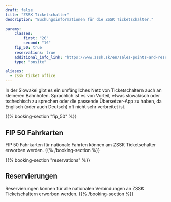 ```yaml
---
draft: false
title: "ZSSK Ticketschalter"
description: "Buchungsinformationen für die ZSSK Ticketschalter."

params:
    classes:
        first: "2€"
        second: "1€"
    fip_50: true
    reservations: true
    additional_info_link: "https://www.zssk.sk/en/sales-points-and-reservations/"
    type: "onsite"

aliases:
  - zssk_ticket_office
---
```


In der Slowakei gibt es ein umfängliches Netz von Ticketschaltern auch an kleineren Bahnhöfen. Sprachlich ist es von Vorteil, etwas slowakisch oder tschechisch zu sprechen oder die passende Übersetzer-App zu haben, da Englisch (oder auch Deutsch) oft nicht sehr verbreitet ist.

{{% booking-section "fip_50" %}}
## FIP 50 Fahrkarten

FIP 50 Fahrkarten für nationale Fahrten können am ZSSK Ticketschalter erworben werden.
{{% /booking-section %}}

{{% booking-section "reservations" %}}
## Reservierungen

Reservierungen können für alle nationalen Verbindungen an ZSSK Ticketschaltern erworben werden.
{{% /booking-section %}}
